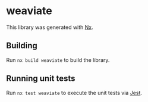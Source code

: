# weaviate

This library was generated with [Nx](https://nx.dev).

## Building

Run `nx build weaviate` to build the library.

## Running unit tests

Run `nx test weaviate` to execute the unit tests via [Jest](https://jestjs.io).
